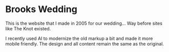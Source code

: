 # Brooks Wedding

This is the website that I made in 2005 for our wedding...
Way before sites like The Knot existed.

I recently used AI to modernize the old markup a bit and made it more mobile friendly.
The design and all content remain the same as the original.
